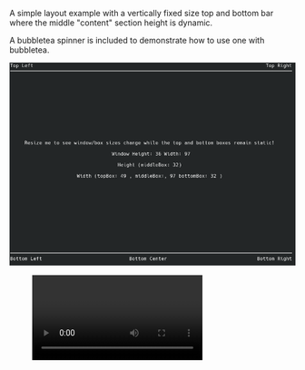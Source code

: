 A simple layout example with a vertically fixed size top and bottom bar where the middle "content" section height is dynamic. 

A bubbletea spinner is included to demonstrate how to use one with bubbletea.

![Three row layout example screenshot](three-row-layout.png "Three Row Layout")


<!-- blank line -->
<figure class="video_container">
  <video controls="true" allowfullscreen="true">
    <source src="./three-row-spinner.mp4" type="video/mp4">
  </video>
</figure>
<!-- blank line -->
